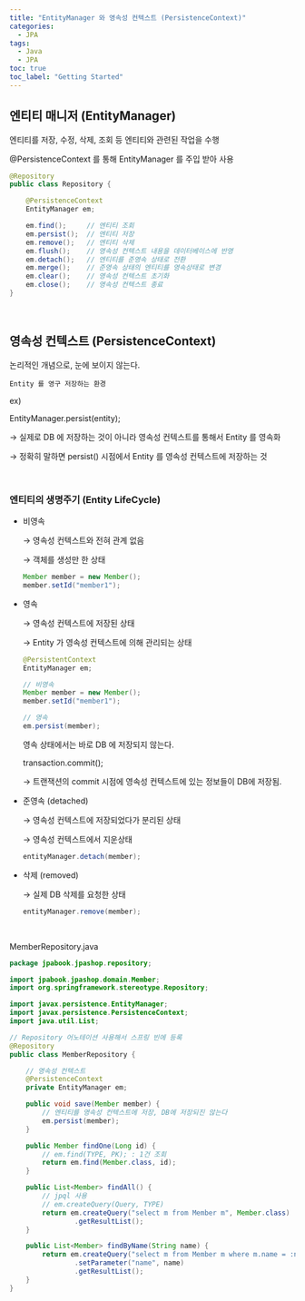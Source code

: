 ```yaml
---
title: "EntityManager 와 영속성 컨텍스트 (PersistenceContext)"
categories:
  - JPA
tags:
  - Java
  - JPA
toc: true
toc_label: "Getting Started"
---
```


## 엔티티 매니저 (EntityManager)

엔티티를 저장, 수정, 삭제, 조회 등 엔티티와 관련된 작업을 수행

@PersistenceContext 를 통해 EntityManager 를 주입 받아 사용

```java
@Repository
public class Repository {

	@PersistenceContext
	EntityManager em;

	em.find();     // 엔티티 조회
	em.persist();  // 엔티티 저장
	em.remove();   // 엔티티 삭제
	em.flush();    // 영속성 컨텍스트 내용을 데이터베이스에 반영
	em.detach();   // 엔티티를 준영속 상태로 전환
	em.merge();    // 준영속 상태의 엔티티를 영속상태로 변경
	em.clear();    // 영속성 컨텍스트 초기화
	em.close();    // 영속성 컨텍스트 종료
}
```

<br>

## 영속성 컨텍스트 (PersistenceContext)

논리적인 개념으로, 눈에 보이지 않는다.

`Entity 를 영구 저장하는 환경`

ex) 

EntityManager.persist(entity);

→ 실제로 DB 에 저장하는 것이 아니라 영속성 컨텍스트를 통해서 Entity 를 영속화

→ 정확히 말하면 persist() 시점에서 Entity 를 영속성 컨텍스트에 저장하는 것

<br>

### 엔티티의 생명주기 (Entity LifeCycle)

- 비영속

    → 영속성 컨텍스트와 전혀 관계 없음

    → 객체를 생성만 한 상태

    ```java
    Member member = new Member();
    member.setId("member1");
    ```

- 영속

    → 영속성 컨텍스트에 저장된 상태

    → Entity 가 영속성 컨텍스트에 의해 관리되는 상태

    ```java
    @PersistentContext
    EntityManager em;

    // 비영속
    Member member = new Member();
    member.setId("member1");

    // 영속
    em.persist(member);
    ```

    영속 상태에서는 바로 DB 에 저장되지 않는다.

    transaction.commit();

    → 트랜잭션의 commit 시점에 영속성 컨텍스트에 있는 정보들이 DB에 저장됨.

- 준영속 (detached)

    → 영속성 컨텍스트에 저장되었다가 분리된 상태

    → 영속성 컨텍스트에서 지운상태

    ```java
    entityManager.detach(member);
    ```

- 삭제 (removed)

    → 실제 DB 삭제를 요청한 상태

    ```java
    entityManager.remove(member);
    ```

<br>

MemberRepository.java

```java
package jpabook.jpashop.repository;

import jpabook.jpashop.domain.Member;
import org.springframework.stereotype.Repository;

import javax.persistence.EntityManager;
import javax.persistence.PersistenceContext;
import java.util.List;

// Repository 어노테이션 사용해서 스프링 빈에 등록
@Repository
public class MemberRepository {

	// 영속성 컨텍스트
    @PersistenceContext
    private EntityManager em;

    public void save(Member member) {
		// 엔티티를 영속성 컨텍스트에 저장, DB에 저장되진 않는다
        em.persist(member);
    }

    public Member findOne(Long id) {
        // em.find(TYPE, PK); : 1건 조회
        return em.find(Member.class, id);
    }

    public List<Member> findAll() {
        // jpql 사용
		// em.createQuery(Query, TYPE)
        return em.createQuery("select m from Member m", Member.class)
                .getResultList();
    }

    public List<Member> findByName(String name) {
        return em.createQuery("select m from Member m where m.name = :name", Member.class)
                .setParameter("name", name)
                .getResultList();
    }
}
```
